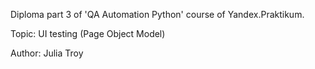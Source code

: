 Diploma part 3 of 'QA Automation Python' course of Yandex.Praktikum.

Topic: UI testing (Page Object Model)

Author: Julia Troy


